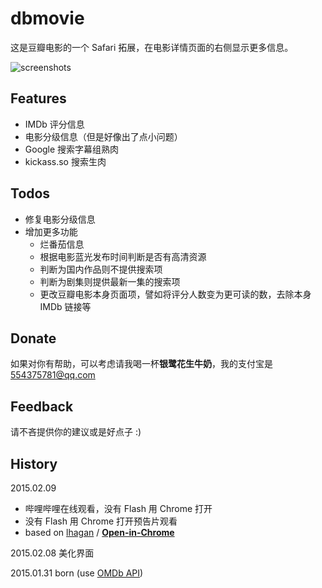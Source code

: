 # dbmovie

这是豆瓣电影的一个 Safari 拓展，在电影详情页面的右侧显示更多信息。

![screenshots](http://i.imgur.com/PaFfsQV.png)

## Features

* IMDb 评分信息
* 电影分级信息（但是好像出了点小问题）
* Google 搜索字幕组熟肉
* kickass.so 搜索生肉

## Todos

* 修复电影分级信息
* 增加更多功能
	* 烂番茄信息
	* 根据电影蓝光发布时间判断是否有高清资源
	* 判断为国内作品则不提供搜索项
	* 判断为剧集则提供最新一集的搜索项
	* 更改豆瓣电影本身页面项，譬如将评分人数变为更可读的数，去除本身 IMDb 链接等

## Donate

如果对你有帮助，可以考虑请我喝一杯**银鹭花生牛奶**，我的支付宝是 554375781@qq.com

## Feedback

请不吝提供你的建议或是好点子 :)

## History
2015.02.09 

* 哔哩哔哩在线观看，没有 Flash 用 Chrome 打开
* 没有 Flash 用 Chrome 打开预告片观看
* based on [lhagan](https://github.com/lhagan) / **[Open-in-Chrome](https://github.com/lhagan/Open-in-Chrome)**

2015.02.08 美化界面

2015.01.31 born (use [OMDb API](http://www.omdbapi.com))
